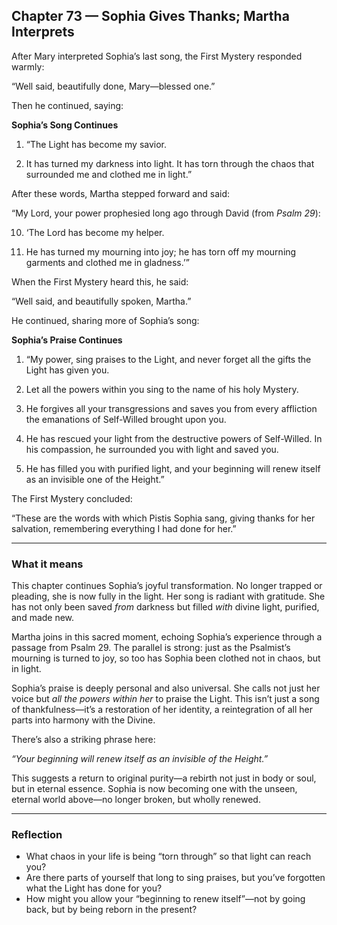## Chapter 73 — Sophia Gives Thanks; Martha Interprets

After Mary interpreted Sophia’s last song, the First Mystery responded warmly:

“Well said, beautifully done, Mary—blessed one.”

Then he continued, saying:

**Sophia’s Song Continues**

1. “The Light has become my savior.

2. It has turned my darkness into light. It has torn through the chaos that surrounded me and clothed me in light.”

After these words, Martha stepped forward and said:

“My Lord, your power prophesied long ago through David (from *Psalm 29*):

10. ‘The Lord has become my helper.

11. He has turned my mourning into joy; he has torn off my mourning garments and clothed me in gladness.’”

When the First Mystery heard this, he said:

“Well said, and beautifully spoken, Martha.”

He continued, sharing more of Sophia’s song:

**Sophia’s Praise Continues**

1. “My power, sing praises to the Light, and never forget all the gifts the Light has given you.

2. Let all the powers within you sing to the name of his holy Mystery.

3. He forgives all your transgressions and saves you from every affliction the emanations of Self-Willed brought upon you.

4. He has rescued your light from the destructive powers of Self-Willed. In his compassion, he surrounded you with light and saved you.

5. He has filled you with purified light, and your beginning will renew itself as an invisible one of the Height.”

The First Mystery concluded:

“These are the words with which Pistis Sophia sang, giving thanks for her salvation, remembering everything I had done for her.”

---

### What it means

This chapter continues Sophia’s joyful transformation. No longer trapped or pleading, she is now fully in the light. Her song is radiant with gratitude. She has not only been saved *from* darkness but filled *with* divine light, purified, and made new.

Martha joins in this sacred moment, echoing Sophia’s experience through a passage from Psalm 29. The parallel is strong: just as the Psalmist’s mourning is turned to joy, so too has Sophia been clothed not in chaos, but in light.

Sophia’s praise is deeply personal and also universal. She calls not just her voice but *all the powers within her* to praise the Light. This isn’t just a song of thankfulness—it’s a restoration of her identity, a reintegration of all her parts into harmony with the Divine.

There’s also a striking phrase here:

*“Your beginning will renew itself as an invisible of the Height.”*

This suggests a return to original purity—a rebirth not just in body or soul, but in eternal essence. Sophia is now becoming one with the unseen, eternal world above—no longer broken, but wholly renewed.

---

### Reflection

* What chaos in your life is being “torn through” so that light can reach you?
* Are there parts of yourself that long to sing praises, but you’ve forgotten what the Light has done for you?
* How might you allow your “beginning to renew itself”—not by going back, but by being reborn in the present?

